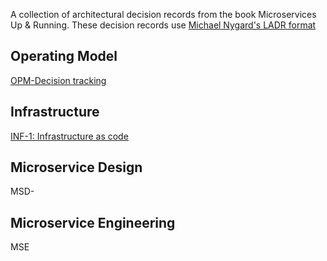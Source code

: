 A collection of architectural decision records from the book Microservices Up & Running. These decision records use [Michael Nygard's LADR format](http://thinkrelevance.com/blog/2011/11/15/documenting-architecture-decisions)

## Operating Model
[OPM-Decision tracking](https://github.com/implementing-microservices/ADRs/blob/master/OPM-1-Decision-Tracking.md)

## Infrastructure
[INF-1: Infrastructure as code](https://github.com/implementing-microservices/ADRs/blob/master/INF1-infrastructure-as-code.md)

## Microservice Design
MSD-

## Microservice Engineering
MSE

